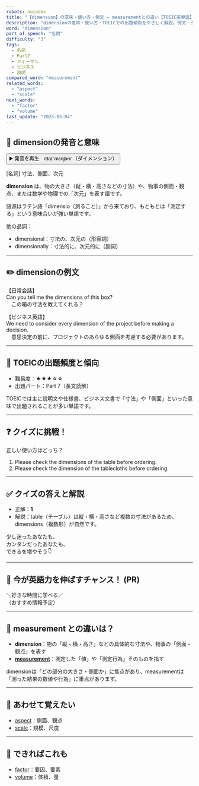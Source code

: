 ```yaml
---
robots: noindex
title: "【dimension】の意味・使い方・例文 ― measurementとの違い【TOEIC英単語】"
description: "dimensionの意味・使い方・TOEICでの出題傾向をやさしく解説。例文・クイズ付きでmeasurementとの違いもわかりやすく学べます。"
word: "dimension"
part_of_speech: "名詞"
difficulty: "3"
tags:
  - 名詞
  - Part7
  - フォーマル
  - ビジネス
  - 説明
compared_word: "measurement"
related_words:
  - "aspect"
  - "scale"
next_words:
  - "factor"
  - "volume"
last_update: "2025-05-04"
---
```


## 🔰 dimensionの発音と意味

<button class="play-audio" onclick="playTTS('dimension')">
  <span class="play-audio-main">
    ▶️ 発音を再生　/daɪˈmɛnʃən/
  </span>
  <span class="play-audio-sub">
    （ダイメンション）
  </span>
</button>

[名詞] 寸法、側面、次元

**dimension** は、物の大きさ（縦・横・高さなどの寸法）や、物事の側面・観点、または数学や物理での「次元」を表す語です。

語源はラテン語「dimensio（測ること）」から来ており、もともとは「測定する」という意味合いが強い単語です。

他の品詞：  
- dimensional：寸法の、次元の（形容詞）
- dimensionally：寸法的に、次元的に（副詞）

---

## ✏️ dimensionの例文

【日常会話】  
Can you tell me the dimensions of this box?  
　この箱の寸法を教えてくれる？

【ビジネス英語】  
We need to consider every dimension of the project before making a decision.  
　意思決定の前に、プロジェクトのあらゆる側面を考慮する必要があります。

---

## 🎯 TOEICの出題頻度と傾向

- 難易度：★★★☆☆
- 出題パート：Part 7（長文読解）

TOEICでは主に説明文や仕様書、ビジネス文書で「寸法」や「側面」といった意味で出題されることが多い単語です。

---

## ❓ クイズに挑戦！

正しい使い方はどっち？

1. Please check the dimensions of the table before ordering.  
2. Please check the dimension of the tablecloths before ordering.

---

## ✅ クイズの答えと解説

- 正解：**1**
- 解説：table（テーブル）は縦・横・高さなど複数の寸法があるため、dimensions（複数形）が自然です。

少し迷ったあなたも、  
カンタンだったあなたも、  
できるを増やそう👇️

---

## 🚀 今が英語力を伸ばすチャンス！ (PR)

<div class="info-center">
＼好きな時間に学べる／<br>  
（おすすめ情報予定）
</div>

---

## 🤔  measurement との違いは？

- **dimension**：物の「縦・横・高さ」などの具体的な寸法や、物事の「側面・観点」を表す
- **[measurement](/word/measurement)**：測定した「値」や「測定行為」そのものを指す

dimensionは「どの部分の大きさ・側面か」に焦点があり、measurementは「測った結果の数値や行為」に重点があります。

---

## 🧩 あわせて覚えたい

- [aspect](/word/aspect)：側面、観点
- [scale](/word/scale)：規模、尺度

---

## 📖 できればこれも

- [factor](/word/factor)：要因、要素
- [volume](/word/volume)：体積、量

<!-- cvid: aid24_bid36 -->
